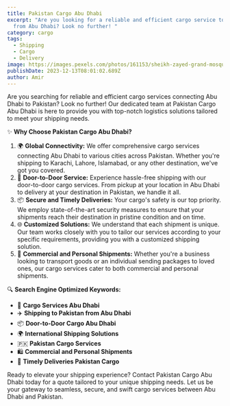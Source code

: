 ```yaml
---
title: Pakistan Cargo Abu Dhabi
excerpt: "Are you looking for a reliable and efficient cargo service to Pakistan
  from Abu Dhabi? Look no further! "
category: cargo
tags:
  - Shipping
  - Cargo
  - Delivery
image: https://images.pexels.com/photos/161153/sheikh-zayed-grand-mosque-white-mosque-abu-dhabi-161153.jpeg?auto=compress&cs=tinysrgb&w=1260&h=750&dpr=1
publishDate: 2023-12-13T08:01:02.689Z
author: Amir
---
```


Are you searching for reliable and efficient cargo services connecting Abu Dhabi to Pakistan? Look no further! Our dedicated team at Pakistan Cargo Abu Dhabi is here to provide you with top-notch logistics solutions tailored to meet your shipping needs.

✨ **Why Choose Pakistan Cargo Abu Dhabi?**

1. 🌍 **Global Connectivity:** We offer comprehensive cargo services connecting Abu Dhabi to various cities across Pakistan. Whether you're shipping to Karachi, Lahore, Islamabad, or any other destination, we've got you covered.
2. 🚚 **Door-to-Door Service:** Experience hassle-free shipping with our door-to-door cargo services. From pickup at your location in Abu Dhabi to delivery at your destination in Pakistan, we handle it all.
3. 📦 **Secure and Timely Deliveries:** Your cargo's safety is our top priority. We employ state-of-the-art security measures to ensure that your shipments reach their destination in pristine condition and on time.
4. 🌐 **Customized Solutions:** We understand that each shipment is unique. Our team works closely with you to tailor our services according to your specific requirements, providing you with a customized shipping solution.
5. 💼 **Commercial and Personal Shipments:** Whether you're a business looking to transport goods or an individual sending packages to loved ones, our cargo services cater to both commercial and personal shipments.

🔍 **Search Engine Optimized Keywords:**

- 🚛 **Cargo Services Abu Dhabi**
- ✈️ **Shipping to Pakistan from Abu Dhabi**
- 📦 **Door-to-Door Cargo Abu Dhabi**
- 🌍 **International Shipping Solutions**
- 🇵🇰 **Pakistan Cargo Services**
- 🛍️ **Commercial and Personal Shipments**
- 📅 **Timely Deliveries Pakistan Cargo**

Ready to elevate your shipping experience? Contact Pakistan Cargo Abu Dhabi today for a quote tailored to your unique shipping needs. Let us be your gateway to seamless, secure, and swift cargo services between Abu Dhabi and Pakistan.
